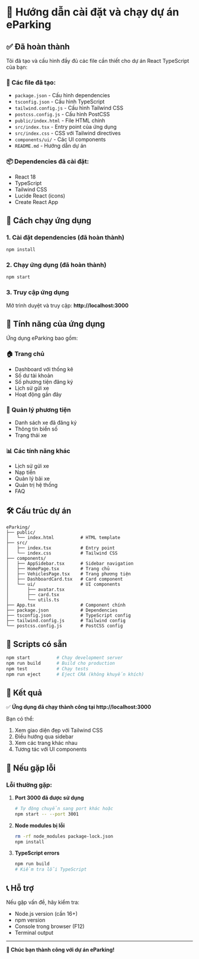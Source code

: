 # 🚀 Hướng dẫn cài đặt và chạy dự án eParking

## ✅ Đã hoàn thành

Tôi đã tạo và cấu hình đầy đủ các file cần thiết cho dự án React TypeScript của bạn:

### 📁 Các file đã tạo:
- `package.json` - Cấu hình dependencies
- `tsconfig.json` - Cấu hình TypeScript
- `tailwind.config.js` - Cấu hình Tailwind CSS
- `postcss.config.js` - Cấu hình PostCSS
- `public/index.html` - File HTML chính
- `src/index.tsx` - Entry point của ứng dụng
- `src/index.css` - CSS với Tailwind directives
- `components/ui/` - Các UI components
- `README.md` - Hướng dẫn dự án

### 📦 Dependencies đã cài đặt:
- React 18
- TypeScript
- Tailwind CSS
- Lucide React (icons)
- Create React App

## 🎯 Cách chạy ứng dụng

### 1. Cài đặt dependencies (đã hoàn thành)
```bash
npm install
```

### 2. Chạy ứng dụng (đã hoàn thành)
```bash
npm start
```

### 3. Truy cập ứng dụng
Mở trình duyệt và truy cập: **http://localhost:3000**

## 🎨 Tính năng của ứng dụng

Ứng dụng eParking bao gồm:

### 🏠 Trang chủ
- Dashboard với thống kê
- Số dư tài khoản
- Số phương tiện đăng ký
- Lịch sử gửi xe
- Hoạt động gần đây

### 🚗 Quản lý phương tiện
- Danh sách xe đã đăng ký
- Thông tin biển số
- Trạng thái xe

### 📊 Các tính năng khác
- Lịch sử gửi xe
- Nạp tiền
- Quản lý bãi xe
- Quản trị hệ thống
- FAQ

## 🛠️ Cấu trúc dự án

```
eParking/
├── public/
│   └── index.html          # HTML template
├── src/
│   ├── index.tsx           # Entry point
│   └── index.css           # Tailwind CSS
├── components/
│   ├── AppSidebar.tsx      # Sidebar navigation
│   ├── HomePage.tsx        # Trang chủ
│   ├── VehiclesPage.tsx    # Trang phương tiện
│   ├── DashboardCard.tsx   # Card component
│   └── ui/                 # UI components
│       ├── avatar.tsx
│       ├── card.tsx
│       └── utils.ts
├── App.tsx                 # Component chính
├── package.json            # Dependencies
├── tsconfig.json           # TypeScript config
├── tailwind.config.js      # Tailwind config
└── postcss.config.js       # PostCSS config
```

## 🚀 Scripts có sẵn

```bash
npm start          # Chạy development server
npm run build      # Build cho production
npm test           # Chạy tests
npm run eject      # Eject CRA (không khuyến khích)
```

## 🎯 Kết quả

✅ **Ứng dụng đã chạy thành công tại http://localhost:3000**

Bạn có thể:
1. Xem giao diện đẹp với Tailwind CSS
2. Điều hướng qua sidebar
3. Xem các trang khác nhau
4. Tương tác với UI components

## 🔧 Nếu gặp lỗi

### Lỗi thường gặp:

1. **Port 3000 đã được sử dụng**
   ```bash
   # Tự động chuyển sang port khác hoặc
   npm start -- --port 3001
   ```

2. **Node modules bị lỗi**
   ```bash
   rm -rf node_modules package-lock.json
   npm install
   ```

3. **TypeScript errors**
   ```bash
   npm run build
   # Kiểm tra lỗi TypeScript
   ```

## 📞 Hỗ trợ

Nếu gặp vấn đề, hãy kiểm tra:
- Node.js version (cần 16+)
- npm version
- Console trong browser (F12)
- Terminal output

---

**🎉 Chúc bạn thành công với dự án eParking!** 